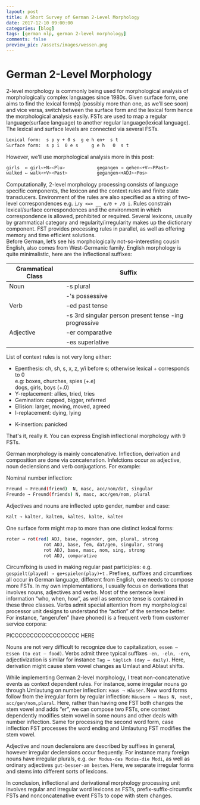 ```yaml
---
layout: post
title: A Short Survey of German 2-Level Morphology
date: 2017-12-10 09:00:00
categories: [blog]
tags: [german nlp, german 2-level morphology]
comments: false
preview_pic: /assets/images/wessen.png
---
```


# German 2-Level Morphology

2-level morphology is commonly being used for morphological analysis of morphologically complex languages since 1980s. Given surface form, one aims to find the lexical form(s) (possibly more than one, as we’ll see soon) and vice versa, switch between the surface form and the lexical form hence the morphological analysis easily. FSTs are used to map a regular language(surface language) to another regular language(lexical language). The lexical and surface levels are connected via several FSTs.

```sh
Lexical form:  s p y + 0 s	g e h en+  s t
Surface form:  s p i  0 e s     g e h   0  s t
```

However, we’ll use morphological analysis more in this post:

```sh
girls  ↔ girl<+N><Plu>            gegangen → gehen<+V><PPast>
walked ↔ walk<+V><Past>           gegangen<+ADJ><Pos>
```

Computationally, 2-level morphology processing consists of language specific components, the lexicon and the context rules and finite state transducers. Environment of the rules are also specified as a string of two-level correspondences e.g.  `i/y <=> __ e/0 + /0 i`. Rules constrain lexical/surface correspondences and the environment in which correspondence is allowed, prohibited or required. Several lexicons, usually by grammatical category and regularity/irregularity makes up the dictionary component. FST provides processing rules in parallel, as well as offering memory and time efficient solutions.   
Before German, let’s see his morphologically not-so-interesting cousin English, also comes from West-Germanic family. English morphology is quite minimalistic, here are the inflectional suffixes: 

| Grammatical Class |Suffix                                                                    |
|-------------------|--------------------------------------------------------------------------|
| Noun              |               -s  plural                                                 |
|                   |               -'s  possessive                                            |
| Verb              |               -ed  past tense                                            |
|                   |               -s   3rd singular person present tense -ing progressive    |
| Adjective         |               -er comparative                                            |
|                   |               -es superlative                                            |


List of context rules is not very long either:

* Epenthesis: ch, sh, s, x, z, y/i before s; otherwise lexical + corresponds to 0  
e.g: boxes, churches, spies (+.e)  
     dogs, girls, boys      (+.0)  
* Y-replacement: allies, tried, tries
* Gemination: capped, bigger, referred
* Ellision: larger, moving, moved, agreed
* I-replacement: dying, lying
- K-insertion: panicked

That's it, really it. You can express English inflectional morphology with 9 FSTs.  

German morphology is mainly concatenative. Inflection, derivation and composition are done via concatenation. Infelctions occur as adjective, noun declensions and verb conjugations. For example:

Nominal number inflection:

```sh
Freund → Freund(friend)  N, masc, acc/nom/dat, singular
Freunde → Freund(friends) N, masc, acc/gen/nom, plural
``` 

Adjectives and nouns are inflected upto gender, number and case:

```sh
Kalt → kalter, kaltem, kaltes, kalte, kalten 
```
One surface form might map to more than one distinct lexical forms:

```sh
roter → rot(red) ADJ, base, nogender, gen, plural, strong
              rot ADJ, base, fem, dat/gen, singular, strong
              rot ADJ, base, masc, nom, sing, strong
              rot ADJ, comparative
```

Circumfixing is used in making regular past participles: e.g. `gespielt(played) → ge+spielen(play)+t` . Prefixes, suffixes and circumfixes all occur in German language, different from English, one needs to compose more FSTs.
In my own implementations, I usually focus on derivations that involves nouns, adjectives and verbs. Most of the sentence level information “who, when, how”, as well as sentence tense is contained in these three classes. Verbs admit special attention from my morphological processor unit designs to understand the “action” of the sentence better. For instance, “angerufen” (have phoned) is a frequent verb from customer service corpora:

PICCCCCCCCCCCCCCCCCC HERE

Nouns are not very difficult to recognize due to capitalization, `essen – Essen (to eat – food)`. Verbs admit  three typical suffixes `-en, -eln, -ern`, adjectivization is similar for instance `Tag – täglich (day – daily)`. Here, derivation might cause stem vowel changes as Umlaut and Ablaut shifts.

While implementing  German 2-level morphology, I treat non-concatenative events as context dependent rules. For instance, some irregular nouns go through Umlautung on number inflection: `Haus → Häuser`. New word forms follow from the irregular form by regular inflection: `Häusern → Haus N, neut, acc/gen/nom,plural`. Here, rather than having one FST both changes the stem vowel and adds “er”, we can compose two FSTs, one context dependently modifies stem vowel in some nouns and other deals with number inflection. Same for processing the second word form, case inflection FST processes the word ending and Umlautung FST modifies the stem vowel.  

Adjective and noun declensions are described by suffixes in general, however irregular declensions occur frequently. For instance many foreign nouns have irregular plurals, e.g. `der Modus-des Modus-die Modi`, as well as ordinary adjectives `gut-besser-am besten`. Here, we separate irregular forms and stems into different sorts of lexicons.  

In conclusion, inflectional and derivational morphology processing unit involves regular and irregular word lexicons as FSTs, prefix-suffix-circumfix FSTs and nonconcatenative event FSTs to cope with stem changes. 



